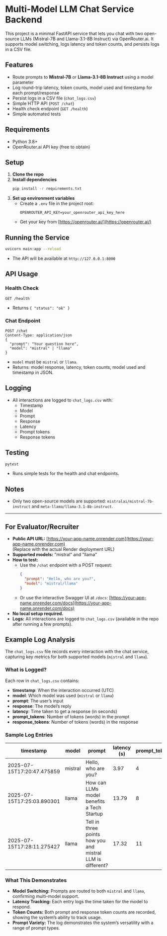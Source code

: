 # Multi-Model LLM Chat Service Backend

This project is a minimal FastAPI service that lets you chat with two open-source LLMs (Mistral-7B and Llama-3.1-8B Instruct) via OpenRouter.ai. It supports model switching, logs latency and token counts, and persists logs in a CSV file.

## Features
- Route prompts to **Mistral-7B** or **Llama-3.1-8B Instruct** using a model parameter
- Log round-trip latency, token counts, model used and timestamp for each prompt/response
- Persist logs in a CSV file (`chat_logs.csv`)
- Simple HTTP API (`POST /chat`)
- Health check endpoint (`GET /health`)
- Simple automated tests

## Requirements
- Python 3.8+
- OpenRouter.ai API key (free to obtain)

## Setup
1. **Clone the repo**
2. **Install dependencies**
   ```bash
   pip install -r requirements.txt
   ```
3. **Set up environment variables**
   - Create a `.env` file in the project root:
     ```
     OPENROUTER_API_KEY=your_openrouter_api_key_here
     ```
   - Get your key from [https://openrouter.ai/](https://openrouter.ai/)

## Running the Service
```bash
uvicorn main:app --reload
```
- The API will be available at `http://127.0.0.1:8000`

## API Usage
### Health Check
```http
GET /health
```
- Returns `{ "status": "ok" }`

### Chat Endpoint
```http
POST /chat
Content-Type: application/json
{
  "prompt": "Your question here",
  "model": "mistral" | "llama"
}
```
- `model` must be `mistral` or `llama`.
- Returns: model response, latency, token counts, model used and timestamp in JSON.

## Logging
- All interactions are logged to `chat_logs.csv` with:
  - Timestamp
  - Model
  - Prompt
  - Response
  - Latency
  - Prompt tokens
  - Response tokens

## Testing
```bash
pytest
```
- Runs simple tests for the health and chat endpoints.

## Notes
- Only two open-source models are supported: `mistralai/mistral-7b-instruct` and `meta-llama/llama-3.1-8b-instruct`.

---

## For Evaluator/Recruiter

- **Public API URL:** [https://your-app-name.onrender.com](https://your-app-name.onrender.com)  
  (Replace with the actual Render deployment URL)
- **Supported models:** "mistral" and "llama"
- **How to test:**
  - Use the `/chat` endpoint with a POST request:
    ```json
    {
      "prompt": "Hello, who are you?",
      "model": "mistral/llama"
    }
    ```
  - Or use the interactive Swagger UI at `/docs`:
    [https://your-app-name.onrender.com/docs](https://your-app-name.onrender.com/docs)
- **No local setup required.**
- **Logs:** All interactions are logged to `chat_logs.csv` (available in the repo after running a few prompts).


## Example Log Analysis

The `chat_logs.csv` file records every interaction with the chat service, capturing key metrics for both supported models (`mistral` and `llama`).

### What is Logged?
Each row in `chat_logs.csv` contains:
- **timestamp**: When the interaction occurred (UTC)
- **model**: Which model was used (`mistral` or `llama`)
- **prompt**: The user’s input
- **response**: The model’s reply
- **latency**: Time taken to get a response (in seconds)
- **prompt_tokens**: Number of tokens (words) in the prompt
- **response_tokens**: Number of tokens (words) in the response

### Sample Log Entries

| timestamp                  | model    | prompt                                                      | latency (s) | prompt_tokens | response_tokens |
|----------------------------|----------|-------------------------------------------------------------|-------------|---------------|-----------------|
| 2025-07-15T17:20:47.475859 | mistral  | Hello, who are you?                                         | 3.97        | 4             | 47              |
| 2025-07-15T17:25:03.890301 | llama    | How can LLMs model benefits a Tech Startup                  | 13.79       | 8             | 446             |
| 2025-07-15T17:28:11.275427 | llama    | Tell in three points how you and mistral LLM is different?  | 17.32       | 11            | 258             |

### What This Demonstrates

- **Model Switching:** Prompts are routed to both `mistral` and `llama`, confirming multi-model support.
- **Latency Tracking:** Each entry logs the time taken for the model to respond.
- **Token Counts:** Both prompt and response token counts are recorded, showing the system’s ability to track usage.
- **Prompt Variety:** The log demonstrates the system’s versatility with a range of prompt types.

